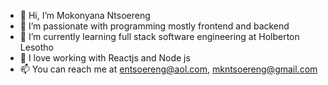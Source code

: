 - 👋 Hi, I’m Mokonyana Ntsoereng
- 👀 I’m passionate with programming mostly frontend and backend
- 🌱 I’m currently learning full stack software engineering at Holberton Lesotho
- 💞️ I love working with Reactjs and Node js
- 📫 You can reach me at entsoereng@aol.com, mkntsoereng@gmail.com
<!---
entsoereng/entsoereng is a ✨ special ✨ repository because its `README.md` (this file) appears on your GitHub profile.
You can click the Preview link to take a look at your changes.
--->
